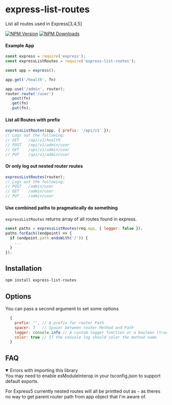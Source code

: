 # express-list-routes

  List all routes used in Express[3,4,5]

  [![NPM Version][npm-image]][npm-url]
  [![NPM Downloads][downloads-image]][downloads-url]

#### Example App
```js
const express = require('express');
const expressListRoutes = require('express-list-routes');

const app = express();

app.get('/health', fn)

app.use('/admin', router);
router.route('/user')
  .post(fn)
  .get(fn)
  .put(fn);
```

#### List all Routes with prefix
```js
expressListRoutes(app, { prefix: '/api/v1' });
// Logs out the following:
// GET    /api/v1/health
// POST   /api/v1/admin/user
// GET    /api/v1/admin/user
// PUT    /api/v1/admin/user
```

#### Or only log out nested router routes
```js
expressListRoutes(router);
// Logs out the following:
// POST   /admin/user
// GET    /admin/user
// PUT    /admin/user
```

#### Use combined paths to pragmatically do something
`expressListRoutes` returns array of all routes found in express.

```js
const paths = expressListRoutes(req.app, { logger: false });
paths.forEach((endpoint) => {
  if (endpoint.path.endsWith('/')) {
    ...
  }
});
```

## Installation

```bash
npm install express-list-routes
```

## Options

You can pass a second argument to set some options

```js
  {
    prefix: '', // A prefix for router Path
    spacer: 7   // Spacer between router Method and Path
    logger: console.info // A custom logger function or a boolean (true for default logger, false for no logging)
    color: true // If the console log should color the method name
  }
```

## FAQ

<details open>
<summary>Errors with importing this library</summary>
You may need to enable esModuleInterop in your tsconfig.json to support default exports.
</details>

For Express5 currently nested routes will all be printted out as `~` as theres no way to get parent router path from app object that I'm aware of.

[npm-image]: https://img.shields.io/npm/v/express-list-routes.svg?style=flat
[npm-url]: https://npmjs.org/package/express-list-routes
[downloads-image]: https://img.shields.io/npm/dm/express-list-routes.svg?style=flat
[downloads-url]: https://npmjs.org/package/express-list-routes
[travis-image]: https://img.shields.io/travis/strongloop/express-list-routes.svg?style=flat
[travis-url]: https://travis-ci.org/strongloop/express-list-routes
[coveralls-image]: https://img.shields.io/coveralls/strongloop/express-list-routes.svg?style=flat
[coveralls-url]: https://coveralls.io/r/strongloop/express-list-routes?branch=master
